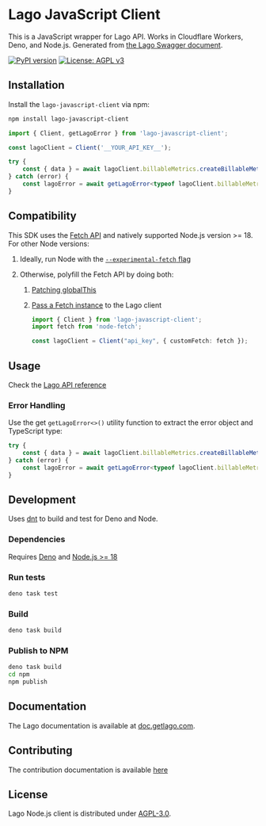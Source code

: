 # Lago JavaScript Client

This is a JavaScript wrapper for Lago API. Works in Cloudflare Workers, Deno, and Node.js. Generated from [the Lago Swagger document](https://swagger.getlago.com/#/).

[![PyPI version](https://badge.fury.io/js/lago-javascript-client.svg)](https://badge.fury.io/js/lago-javascript-client)
[![License: AGPL v3](https://img.shields.io/badge/License-AGPL_v3-blue.svg)](https://www.gnu.org/licenses/agpl-3.0)

## Installation

Install the `lago-javascript-client` via npm:

```bash
npm install lago-javascript-client
```

```typescript
import { Client, getLagoError } from 'lago-javascript-client';

const lagoClient = Client('__YOUR_API_KEY__');

try {
    const { data } = await lagoClient.billableMetrics.createBillableMetric(billableMetric);
} catch (error) {
    const lagoError = await getLagoError<typeof lagoClient.billableMetrics.createBillableMetric>(error);
}
```

## Compatibility

This SDK uses the [Fetch API](https://developer.mozilla.org/en-US/docs/Web/API/Fetch_API) and natively supported Node.js version >= 18. For other Node versions:

1. Ideally, run Node with the [`--experimental-fetch` flag](https://nodejs.org/docs/latest-v16.x/api/cli.html#--experimental-fetch)

1. Otherwise, polyfill the Fetch API by doing both:

    1. [Patching globalThis](https://github.com/node-fetch/node-fetch#providing-global-access)

    1. [Pass a Fetch instance](https://github.com/node-fetch/node-fetch#loading-and-configuring-the-module) to the Lago client

        ```typescript
        import { Client } from 'lago-javascript-client';
        import fetch from 'node-fetch';

        const lagoClient = Client("api_key", { customFetch: fetch });
        ```

## Usage

Check the [Lago API reference](https://doc.getlago.com/docs/api/intro)

### Error Handling

Use the get `getLagoError<>()` utility function to extract the error object and TypeScript type:

```typescript
try {
    const { data } = await lagoClient.billableMetrics.createBillableMetric(billableMetric);
} catch (error) {
    const lagoError = await getLagoError<typeof lagoClient.billableMetrics.createBillableMetric>(error);
}
```

## Development

Uses [dnt](https://github.com/denoland/dnt) to build and test for Deno and Node.

### Dependencies

Requires [Deno](https://deno.land/) and [Node.js >= 18](https://nodejs.org/en/)

### Run tests

```bash
deno task test
```

### Build

```bash
deno task build
```

### Publish to NPM

```bash
deno task build
cd npm
npm publish
```

## Documentation

The Lago documentation is available at [doc.getlago.com](https://doc.getlago.com/docs/api/intro).

## Contributing

The contribution documentation is available [here](https://github.com/getlago/lago-javascript-client/blob/main/CONTRIBUTING.md)

## License

Lago Node.js client is distributed under [AGPL-3.0](LICENSE).
